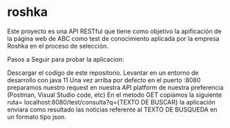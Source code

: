 # roshka
Este proyecto es una API RESTful que tiene como objetivo la apificación de la página web de ABC como test de conocimiento aplicada por la empresa Roshka en el proceso de selección.

Pasos a Seguir para probar la aplicacion:

Descargar el codigo de este repositorio.
Levantar en un entorno de desarrollo con java 11
Una vez arriba por defecto en el puerto :8080 preparamos nuestro request en nuestra API platform de nuestra preferencia (Postman, Visual Studio code, etc)
En el metodo GET copiamos la siguiente ruta= localhost:8080/test/consulta?q={TEXTO DE BUSCAR}
la aplicación enviara como resultado las noticias referente al TEXTO DE BUSQUEDA en un formato tipo json.
